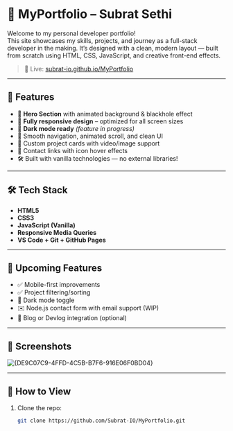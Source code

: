 # 💼 MyPortfolio – Subrat Sethi

Welcome to my personal developer portfolio!  
This site showcases my skills, projects, and journey as a full-stack developer in the making. It’s designed with a clean, modern layout — built from scratch using HTML, CSS, JavaScript, and creative front-end effects.

> 🔗 Live: [subrat-io.github.io/MyPortfolio](https://subrat-io.github.io/MyPortfolio/)

---

## 📌 Features

- 🌌 **Hero Section** with animated background & blackhole effect
- 📱 **Fully responsive design** – optimized for all screen sizes
- 🌙 **Dark mode ready** *(feature in progress)*
- 💬 Smooth navigation, animated scroll, and clean UI
- 🧩 Custom project cards with video/image support
- 📇 Contact links with icon hover effects
- 🛠️ Built with vanilla technologies — no external libraries!

---

## 🛠️ Tech Stack

- **HTML5**
- **CSS3**
- **JavaScript (Vanilla)**
- **Responsive Media Queries**
- **VS Code + Git + GitHub Pages**

---

## 🧪 Upcoming Features

- ✅ Mobile-first improvements
- ✅ Project filtering/sorting
- 🌙 Dark mode toggle
- ✉️ Node.js contact form with email support (WIP)
- 🧠 Blog or Devlog integration (optional)

---

## 📸 Screenshots

![{DE9C07C9-4FFD-4C5B-B7F6-916E06F0BD04}](https://github.com/user-attachments/assets/7a9abdc3-d5fc-4aec-9c38-8cd1d18eb342)


---

## 🚀 How to View

1. Clone the repo:
   ```bash
   git clone https://github.com/Subrat-IO/MyPortfolio.git
